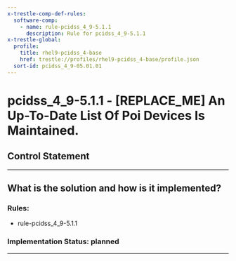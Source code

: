 ```yaml
---
x-trestle-comp-def-rules:
  software-comp:
    - name: rule-pcidss_4_9-5.1.1
      description: Rule for pcidss_4_9-5.1.1
x-trestle-global:
  profile:
    title: rhel9-pcidss_4-base
    href: trestle://profiles/rhel9-pcidss_4-base/profile.json
  sort-id: pcidss_4_9-05.01.01
---
```


# pcidss_4_9-5.1.1 - \[REPLACE_ME\] An Up-To-Date List Of Poi Devices Is Maintained.

## Control Statement

______________________________________________________________________

## What is the solution and how is it implemented?

<!-- For implementation status enter one of: implemented, partial, planned, alternative, not-applicable -->

<!-- Note that the list of rules under ### Rules: is read-only and changes will not be captured after assembly to JSON -->

<!-- Add control implementation description here for control: pcidss_4_9-5.1.1 -->

### Rules:

  - rule-pcidss_4_9-5.1.1

### Implementation Status: planned

______________________________________________________________________
